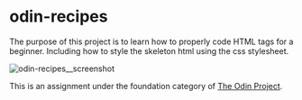 # odin-recipes
The purpose of this project is to learn how to properly code HTML tags for a beginner. Including how to style the skeleton html using the css stylesheet.

![odin-recipes__screenshot](https://user-images.githubusercontent.com/96958013/148299649-ba2e765d-517b-46dc-87db-45b854e0d872.png)


This is an assignment under the foundation category of [The Odin Project](theodinproject.com).
